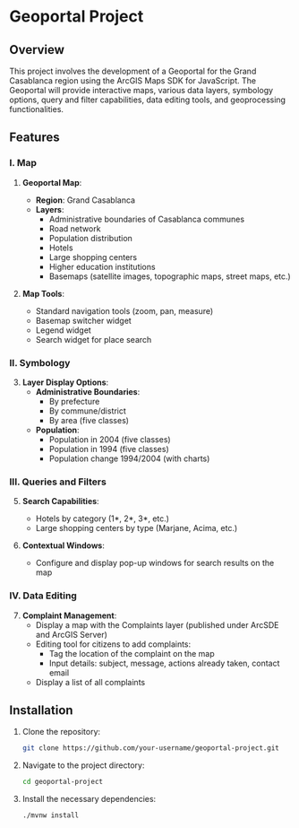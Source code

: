 # Geoportal Project

## Overview
<!-- This section provides a brief description of the project. -->
This project involves the development of a Geoportal for the Grand Casablanca region using the ArcGIS Maps SDK for JavaScript. The Geoportal will provide interactive maps, various data layers, symbology options, query and filter capabilities, data editing tools, and geoprocessing functionalities.

## Features
<!-- This section outlines the main features of the Geoportal. -->

### I. Map
<!-- Subsection for map features. -->

1. **Geoportal Map**:
    - **Region**: Grand Casablanca
    - **Layers**:
        - Administrative boundaries of Casablanca communes
        - Road network
        - Population distribution
        - Hotels
        - Large shopping centers
        - Higher education institutions
        - Basemaps (satellite images, topographic maps, street maps, etc.)

2. **Map Tools**:
    - Standard navigation tools (zoom, pan, measure)
    - Basemap switcher widget
    - Legend widget
    - Search widget for place search

### II. Symbology
<!-- Subsection for symbology options. -->

3. **Layer Display Options**:
    - **Administrative Boundaries**:
        - By prefecture
        - By commune/district
        - By area (five classes)
    - **Population**:
        - Population in 2004 (five classes)
        - Population in 1994 (five classes)
        - Population change 1994/2004 (with charts)

### III. Queries and Filters
<!-- Subsection for query and filter functionalities. -->

5. **Search Capabilities**:
    - Hotels by category (1*, 2*, 3*, etc.)
    - Large shopping centers by type (Marjane, Acima, etc.)

6. **Contextual Windows**:
    - Configure and display pop-up windows for search results on the map

### IV. Data Editing
<!-- Subsection for data editing tools. -->

7. **Complaint Management**:
    - Display a map with the Complaints layer (published under ArcSDE and ArcGIS Server)
    - Editing tool for citizens to add complaints:
        - Tag the location of the complaint on the map
        - Input details: subject, message, actions already taken, contact email
    - Display a list of all complaints

## Installation
<!-- This section provides instructions for setting up the project. -->

1. Clone the repository:
    ```bash
    git clone https://github.com/your-username/geoportal-project.git
    ```
2. Navigate to the project directory:
    ```bash
    cd geoportal-project
    ```
3. Install the necessary dependencies:
    ```bash
    ./mvnw install
    ```
